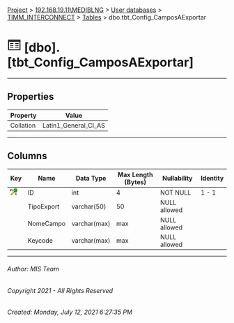 #### 

[Project](../../../../index.md) > [192.168.19.11\\MEDIBLNG](../../../index.md) > [User databases](../../index.md) > [TIMM_INTERCONNECT](../index.md) > [Tables](Tables.md) > dbo.tbt_Config_CamposAExportar

# ![Tables](../../../../Images/Table32.png) [dbo].[tbt_Config_CamposAExportar]

---

## <a name="#properties"></a>Properties

| Property | Value |
|---|---|
| Collation | Latin1_General_CI_AS |


---

## <a name="#columns"></a>Columns

| Key | Name | Data Type | Max Length (Bytes) | Nullability | Identity |
|---|---|---|---|---|---|
| [![Cluster Primary Key PK_Config_CamposAExportar: ID](../../../../Images/pkcluster.png)](#indexes) | ID | int | 4 | NOT NULL | 1 - 1 |
|  | TipoExport | varchar(50) | 50 | NULL allowed |  |
|  | NomeCampo | varchar(max) | max | NULL allowed |  |
|  | Keycode | varchar(max) | max | NULL allowed |  |


---

###### Author:  MIS Team

###### Copyright 2021 - All Rights Reserved

###### Created: Monday, July 12, 2021 6:27:35 PM

